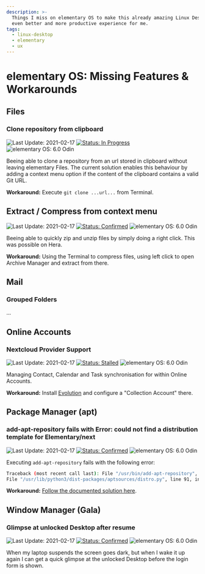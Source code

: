 ```yaml
---
description: >-
  Things I miss on elementary OS to make this already amazing Linux Desktop an
  even better and more productive experience for me.
tags:
  - linux-desktop
  - elementary
  - ux
---
```


# elementary OS: Missing Features & Workarounds

## Files

### Clone repository from clipboard

![Last Update: 2021-02-17](https://img.shields.io/badge/last%20update-2021--02--17-lightgrey?style=social)
[![Status: In Progress](https://img.shields.io/badge/status-in-progress-green)](https://github.com/elementary/files/pull/1310)
![elementary OS: 6.0 Odin](https://img.shields.io/badge/elementary%C2%A0OS-6.0%20Odin-007aff)

Beeing able to clone a repository from an url stored in clipboard without leaving elementary Files. The current solution enables this
behaviour by adding a context menu option if the content of the clipboard contains a valid Git URL.

**Workaround:** Execute `git clone ...url...` from Terminal.

## Extract / Compress from context menu

![Last Update: 2021-02-17](https://img.shields.io/badge/last%20update-2021--02--17-lightgrey?style=social)
[![Status: Confirmed](https://img.shields.io/badge/status-confirmed-blue)](https://github.com/elementary/os-patches/issues/136)
![elementary OS: 6.0 Odin](https://img.shields.io/badge/elementary%C2%A0OS-6.0%20Odin-007aff)

Beeing able to quickly zip and unzip files by simply doing a right click. This was possible on Hera.

**Workaround:** Using the Terminal to compress files, using left click to open Archive Manager and extract from there.

## Mail

### Grouped Folders

...

## Online Accounts

### Nextcloud Provider Support

![Last Update: 2021-02-17](https://img.shields.io/badge/last%20update-2021--02--17-lightgrey?style=social)
[![Status: Stalled](https://img.shields.io/badge/status-stalled-orange)](https://github.com/elementary/switchboard-plug-onlineaccounts/pull/121)
![elementary OS: 6.0 Odin](https://img.shields.io/badge/elementary%C2%A0OS-6.0%20Odin-007aff)

Managing Contact, Calendar and Task synchronisation for within Online Accounts.

**Workaround:** Install [Evolution](https://wiki.gnome.org/Apps/Evolution/) and configure a "Collection Account" there.

## Package Manager (apt)

### add-apt-repository fails with Error: could not find a distribution template for Elementary/next

![Last Update: 2021-02-17](https://img.shields.io/badge/last%20update-2021--02--17-lightgrey?style=social)
[![Status: Confirmed](https://img.shields.io/badge/status-confirmed-blue)](https://github.com/elementary/os-patches/issues/136)
![elementary OS: 6.0 Odin](https://img.shields.io/badge/elementary%C2%A0OS-6.0%20Odin-007aff)

Executing `add-apt-repository` fails with the following error:

```bash
Traceback (most recent call last): File "/usr/bin/add-apt-repository", line 108, in sp = SoftwareProperties(options=options) File "/usr/lib/python3/dist-packages/softwareproperties/SoftwareProperties.py", line 118, in init self.reload_sourceslist() File "/usr/lib/python3/dist-packages/softwareproperties/SoftwareProperties.py", line 613, in reload_sourceslist self.distro.get_sources(self.sourceslist)
File "/usr/lib/python3/dist-packages/aptsources/distro.py", line 91, in get_sources raise NoDistroTemplateException( aptsources.distro.NoDistroTemplateException: Error: could not find a distribution template for Elementary/odin
```

**Workaround:** [Follow the documented solution here](areas/linux-desktop/fix-error-distribution-template-for-elementary-odin).

## Window Manager (Gala)

### Glimpse at unlocked Desktop after resume

![Last Update: 2021-02-17](https://img.shields.io/badge/last%20update-2021--02--17-lightgrey?style=social)
[![Status: Confirmed](https://img.shields.io/badge/status-confirmed-blue)](https://github.com/elementary/gala/issues/988)
![elementary OS: 6.0 Odin](https://img.shields.io/badge/elementary%C2%A0OS-6.0%20Odin-007aff)

When my laptop suspends the screen goes dark, but when I wake it up again I can get a quick glimpse at the unlocked Desktop before the login form is shown.

